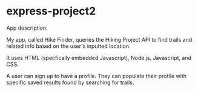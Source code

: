 # express-project2

App description:

My app, called Hike Finder, queries the Hiking Project API to find trails and related info based on the user's inputted location.

It uses HTML (specfically embedded Javascript), Node.js, Javascript, and CSS.

A user can sign up to have a profile. They can populate their profile with specific saved results found by searching for trails.
